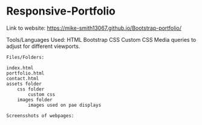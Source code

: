 # Responsive-Portfolio

Link to website: https://mike-smith13067.github.io/Bootstrap-portfolio/

Tools/Languages Used:
    HTML
    Bootstrap CSS
    Custom CSS
    Media queries to adjust for different viewports.

    Files/Folders:

    index.html
    portfolio.html
    contact.html
    assets folder
        css folder
            custom css
        images folder
            images used on pae displays

    Screensshots of webpages:

    


